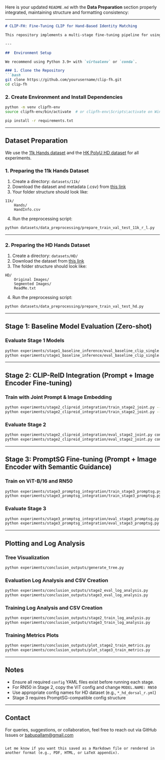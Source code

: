 Here is your updated `README.md` with the **Data Preparation** section properly integrated, maintaining structure and formatting consistency:

---

````markdown
# CLIP-FH: Fine-Tuning CLIP for Hand-Based Identity Matching

This repository implements a multi-stage fine-tuning pipeline for using CLIP (Contrastive LanguageImage Pretraining) on hand-based biometric identification. It supports baseline evaluation, classifier training, CLIP-ReID integration, prompt-based fine-tuning (PromptSG), and detailed performance analysis.

---

##  Environment Setup

We recommend using Python 3.9+ with `virtualenv` or `conda`.

### 1. Clone the Repository
```bash
git clone https://github.com/yourusername/clip-fh.git
cd clip-fh
````

### 2. Create Environment and Install Dependencies

```bash
python -m venv clipfh-env
source clipfh-env/bin/activate  # or clipfh-env\Scripts\activate on Windows

pip install -r requirements.txt
```

---

##  Dataset Preparation

We use the [11k Hands dataset](https://sites.google.com/view/11khands) and the [HK PolyU HD dataset](http://www4.comp.polyu.edu.hk/~csajaykr/knuckleV2.htm) for all experiments.

###  1. Preparing the 11k Hands Dataset

1. Create a directory: `datasets/11k/`
2. Download the dataset and metadata (.csv) from [this link](https://sites.google.com/view/11khands)
3. Your folder structure should look like:

```
11k/
    Hands/
    HandInfo.csv
```

4. Run the preprocessing script:

```bash
python datasets/data_preprocessing/prepare_train_val_test_11k_r_l.py
```

---

###  2. Preparing the HD Hands Dataset

1. Create a directory: `datasets/HD/`
2. Download the dataset from [this link](http://www4.comp.polyu.edu.hk/~csajaykr/knuckleV2.htm)
3. The folder structure should look like:

```
HD/
    Original Images/
    Segmented Images/
    ReadMe.txt
```

4. Run the preprocessing script:

```bash
python datasets/data_preprocessing/prepare_train_val_test_hd.py
```

---

##  Stage 1: Baseline Model Evaluation (Zero-shot)

###  Evaluate Stage 1 Models

```bash
python experiments/stage1_baseline_inference/eval_baseline_clip_single.py --config configs/baseline/eval_vitb16_11k_dorsal_r.yml
python experiments/stage1_baseline_inference/eval_baseline_clip_single.py --config configs/baseline/eval_rn50_11k_dorsal_r.yml
```

---

##  Stage 2: CLIP-ReID Integration (Prompt + Image Encoder Fine-tuning)

###  Train with Joint Prompt & Image Embedding

```bash
python experiments/stage2_clipreid_integration/train_stage2_joint.py --config configs/train_stage2_clip_reid/train_joint_vitb16_11k_dorsal_r.yml
python experiments/stage2_clipreid_integration/train_stage2_joint.py --config configs/train_stage2_clip_reid/train_joint_rn50_11k_dorsal_r.yml
```

###  Evaluate Stage 2

```bash
python experiments/stage2_clipreid_integration/eval_stage2_joint.py configs/eval_stage2_clip_reid/eval_joint_vitb16_11k_dorsal_r.yml
python experiments/stage2_clipreid_integration/eval_stage2_joint.py configs/eval_stage2_clip_reid/eval_joint_rn50_11k_dorsal_r.yml
```

---

##  Stage 3: PromptSG Fine-tuning (Prompt + Image Encoder with Semantic Guidance)

###  Train on ViT-B/16 and RN50

```bash
python experiments/stage3_promptsg_integration/train_stage3_promptsg.py --config configs/train_stage3_promptsg/train_stage3_vitb16_11k_dorsal_r.yml
python experiments/stage3_promptsg_integration/train_stage3_promptsg.py --config configs/train_stage3_promptsg/train_stage3_rn50_11k_dorsal_r.yml
```

###  Evaluate Stage 3

```bash
python experiments/stage3_promptsg_integration/eval_stage3_promptsg.py configs/eval_stage3_promptsg/eval_stage3_vitb16_11k_dorsal_r.yml
python experiments/stage3_promptsg_integration/eval_stage3_promptsg.py configs/eval_stage3_promptsg/eval_stage3_rn50_11k_dorsal_r.yml
```

---

##  Plotting and Log Analysis

###  Tree Visualization

```bash
python experiments/conclusion_outputs/generate_tree.py
```

###  Evaluation Log Analysis and CSV Creation

```bash
python experiments/conclusion_outputs/stage2_eval_log_analysis.py
python experiments/conclusion_outputs/stage3_eval_log_analysis.py
```

###  Training Log Analysis and CSV Creation

```bash
python experiments/conclusion_outputs/stage2_train_log_analysis.py
python experiments/conclusion_outputs/stage3_train_log_analysis.py
```

###  Training Metrics Plots

```bash
python experiments/conclusion_outputs/plot_stage2_train_metrics.py
python experiments/conclusion_outputs/plot_stage3_train_metrics.py
```

---

##  Notes

* Ensure all required `config` YAML files exist before running each stage.
* For RN50 in Stage 2, copy the ViT config and change `MODEL.NAME: RN50`
* Use appropriate config names for HD dataset (e.g., `*_hd_dorsal_r.yml`)
* Stage 3 requires PromptSG-compatible config structure

---

##  Contact

For queries, suggestions, or collaboration, feel free to reach out via GitHub Issues or [babupallam@gmail.com](mailto:babupallam@gmail.com)

```

Let me know if you want this saved as a Markdown file or rendered in another format (e.g., PDF, HTML, or LaTeX appendix).
```
